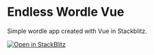 # Endless Wordle Vue

Simple wordle app created with Vue in Stackblitz. 

[![Open in StackBlitz](https://developer.stackblitz.com/img/open_in_stackblitz.svg)](https://stackblitz.com/github/matteodem/endless-wordle-vue/)
